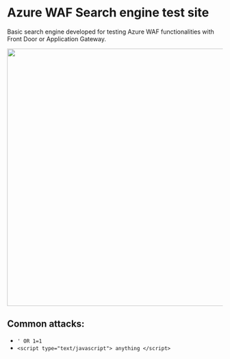# Azure WAF Search engine test site

Basic search engine developed for testing Azure WAF functionalities with Front Door or Application Gateway.

<img src="https://user-images.githubusercontent.com/8256455/232239487-a4b98fea-3c2b-4c3f-9853-cbeb5bb74be2.jpg" width="600" />

## Common attacks:

- ``` ' OR 1=1 ```
- ``` <script type="text/javascript"> anything </script> ```
